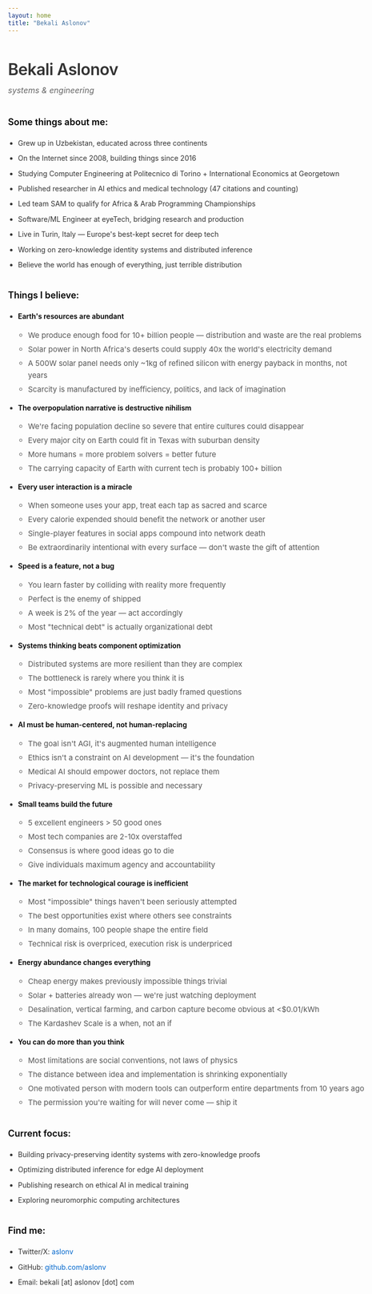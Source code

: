 ```yaml
---
layout: home
title: "Bekali Aslonov"
---
```


<style>
body {
  font-family: -apple-system, BlinkMacSystemFont, 'Segoe UI', Helvetica, Arial, sans-serif;
  line-height: 1.6;
  color: #333;
  max-width: 720px;
  margin: 0 auto;
  padding: 40px 20px;
}
h1 {
  font-size: 32px;
  font-weight: 600;
  margin-bottom: 8px;
  letter-spacing: -0.5px;
}
h2 {
  font-size: 18px;
  font-weight: 600;
  margin-top: 36px;
  margin-bottom: 16px;
  color: #000;
}
ul {
  margin: 16px 0;
  padding-left: 20px;
  list-style-type: disc;
}
li {
  margin-bottom: 8px;
  line-height: 1.6;
}
ul ul {
  margin-top: 8px;
  margin-bottom: 8px;
  list-style-type: circle;
}
ul ul li {
  margin-bottom: 4px;
  font-size: 15px;
  color: #555;
}
strong {
  font-weight: 600;
  color: #000;
}
.tagline {
  color: #666;
  font-style: italic;
  margin-top: -4px;
  margin-bottom: 32px;
  font-size: 16px;
}
.section {
  margin-bottom: 32px;
}
a {
  color: #0066cc;
  text-decoration: none;
}
a:hover {
  text-decoration: underline;
}
</style>

# Bekali Aslonov
<p class="tagline">systems & engineering</p>

<div class="section">

## Some things about me:

* Grew up in Uzbekistan, educated across three continents
* On the Internet since 2008, building things since 2016
* Studying Computer Engineering at Politecnico di Torino + International Economics at Georgetown
* Published researcher in AI ethics and medical technology (47 citations and counting)
* Led team SAM to qualify for Africa & Arab Programming Championships
* Software/ML Engineer at eyeTech, bridging research and production
* Live in Turin, Italy — Europe's best-kept secret for deep tech
* Working on zero-knowledge identity systems and distributed inference
* Believe the world has enough of everything, just terrible distribution

</div>

<div class="section">

## Things I believe:

* **Earth's resources are abundant**
  * We produce enough food for 10+ billion people — distribution and waste are the real problems
  * Solar power in North Africa's deserts could supply 40x the world's electricity demand
  * A 500W solar panel needs only ~1kg of refined silicon with energy payback in months, not years
  * Scarcity is manufactured by inefficiency, politics, and lack of imagination

* **The overpopulation narrative is destructive nihilism**
  * We're facing population decline so severe that entire cultures could disappear
  * Every major city on Earth could fit in Texas with suburban density
  * More humans = more problem solvers = better future
  * The carrying capacity of Earth with current tech is probably 100+ billion

* **Every user interaction is a miracle**
  * When someone uses your app, treat each tap as sacred and scarce
  * Every calorie expended should benefit the network or another user
  * Single-player features in social apps compound into network death
  * Be extraordinarily intentional with every surface — don't waste the gift of attention

* **Speed is a feature, not a bug**
  * You learn faster by colliding with reality more frequently
  * Perfect is the enemy of shipped
  * A week is 2% of the year — act accordingly
  * Most "technical debt" is actually organizational debt

* **Systems thinking beats component optimization**
  * Distributed systems are more resilient than they are complex
  * The bottleneck is rarely where you think it is
  * Most "impossible" problems are just badly framed questions
  * Zero-knowledge proofs will reshape identity and privacy

* **AI must be human-centered, not human-replacing**
  * The goal isn't AGI, it's augmented human intelligence
  * Ethics isn't a constraint on AI development — it's the foundation
  * Medical AI should empower doctors, not replace them
  * Privacy-preserving ML is possible and necessary

* **Small teams build the future**
  * 5 excellent engineers > 50 good ones
  * Most tech companies are 2-10x overstaffed
  * Consensus is where good ideas go to die
  * Give individuals maximum agency and accountability

* **The market for technological courage is inefficient**
  * Most "impossible" things haven't been seriously attempted
  * The best opportunities exist where others see constraints
  * In many domains, 100 people shape the entire field
  * Technical risk is overpriced, execution risk is underpriced

* **Energy abundance changes everything**
  * Cheap energy makes previously impossible things trivial
  * Solar + batteries already won — we're just watching deployment
  * Desalination, vertical farming, and carbon capture become obvious at <$0.01/kWh
  * The Kardashev Scale is a when, not an if

* **You can do more than you think**
  * Most limitations are social conventions, not laws of physics
  * The distance between idea and implementation is shrinking exponentially
  * One motivated person with modern tools can outperform entire departments from 10 years ago
  * The permission you're waiting for will never come — ship it

</div>

<div class="section">

## Current focus:

* Building privacy-preserving identity systems with zero-knowledge proofs
* Optimizing distributed inference for edge AI deployment
* Publishing research on ethical AI in medical training
* Exploring neuromorphic computing architectures

</div>

<div class="section">

## Find me:

* Twitter/X: [aslonv](https://x.com/aslonv)
* GitHub: [github.com/aslonv](https://github.com/aslonv)
* Email: bekali [at] aslonov [dot] com

</div>
